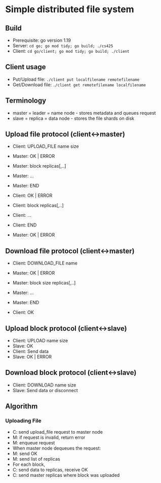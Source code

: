 # Simple distributed file system

## Build

- Prerequisite: go version 1.19
- Server: `cd go; go mod tidy; go build; ./cs425`
- Client: `cd go/client; go mod tidy; go build; ./client`

## Client usage

- Put/Upload file: `./client put localfilename remotefilename`
- Get/Download file: `./client get remotefilename localfilename`

## Terminology

- master = leader = name node - stores metadata and queues request
- slave = replica = data node - stores the file shards on disk

## Upload file protocol (client<->master)

- Client: UPLOAD_FILE name size

- Master: OK | ERROR
- Master: block replicas[,..]
- Master: ...
- Master: END

- Client: OK | ERROR
- Client: block replicas[,..]
- Client: ...
- Client: END

- Master: OK | ERROR

## Download file protocol (client<->master)

- Client: DOWNLOAD_FILE name

- Master: OK | ERROR
- Master: block size replicas[,..]
- Master: ...
- Master: END

- Client: OK

## Upload block protocol (client<->slave)

- Client: UPLOAD name size
- Slave: OK
- Client: Send data
- Slave: OK | ERROR

## Download block protocol (client<->slave)

- Client: DOWNLOAD name size
- Slave: Send data or disconnect


## Algorithm

### Uploading File

- C: send upload_file request to master node
- M: if request is invalid, return error
- M: enqueue request
- When master node dequeues the request:
- M: send OK
- M: send list of replicas
- For each block,
- C: send data to replicas, receive OK
- C: send master replicas where block was uploaded


